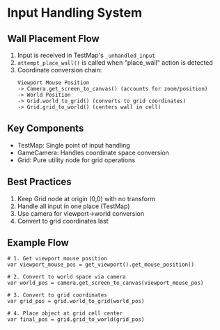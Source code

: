 # Input Handling System

## Wall Placement Flow
1. Input is received in TestMap's `_unhandled_input`
2. `attempt_place_wall()` is called when "place_wall" action is detected
3. Coordinate conversion chain:
   ```
   Viewport Mouse Position
   -> Camera.get_screen_to_canvas() (accounts for zoom/position)
   -> World Position
   -> Grid.world_to_grid() (converts to grid coordinates)
   -> Grid.grid_to_world() (centers wall in cell)
   ```

## Key Components
- TestMap: Single point of input handling
- GameCamera: Handles coordinate space conversion
- Grid: Pure utility node for grid operations

## Best Practices
1. Keep Grid node at origin (0,0) with no transform
2. Handle all input in one place (TestMap)
3. Use camera for viewport->world conversion
4. Convert to grid coordinates last

## Example Flow
```gdscript
# 1. Get viewport mouse position
var viewport_mouse_pos = get_viewport().get_mouse_position()

# 2. Convert to world space via camera
var world_pos = camera.get_screen_to_canvas(viewport_mouse_pos)

# 3. Convert to grid coordinates
var grid_pos = grid.world_to_grid(world_pos)

# 4. Place object at grid cell center
var final_pos = grid.grid_to_world(grid_pos)
``` 
